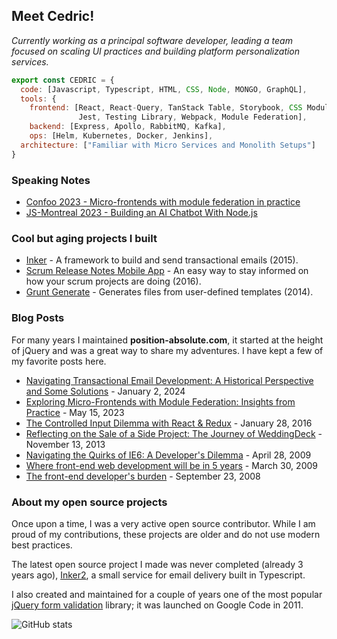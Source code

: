 <h2> Meet Cedric! </h2>
<p><em>Currently working as a principal software developer, leading a team focused on scaling UI practices and building platform personalization services.</em> </p>

```javascript
export const CEDRIC = {
  code: [Javascript, Typescript, HTML, CSS, Node, MONGO, GraphQL],
  tools: {
    frontend: [React, React-Query, TanStack Table, Storybook, CSS Modules, Styled-Components,
               Jest, Testing Library, Webpack, Module Federation],
    backend: [Express, Apollo, RabbitMQ, Kafka],
    ops: [Helm, Kubernetes, Docker, Jenkins],
  architecture: ["Familiar with Micro Services and Monolith Setups"]
}
```   

### Speaking Notes

- [Confoo 2023 - Micro-frontends with module federation in practice](https://drive.google.com/file/d/1K0OWytOmc3tB21ohnBKv-tOQdn5xnQwY/view?usp=sharing)
- [JS-Montreal 2023 - Building an AI Chatbot With Node.js](https://drive.google.com/file/d/1yuiC54cJAdFXVi_fF-AKS8fjm1Ix-yp6/view?usp=sharing)


### Cool but aging projects I built

- [Inker](http://inker.position-absolute.com/) - A framework to build and send transactional emails (2015).
- [Scrum Release Notes Mobile App](http://releasenotes.position-absolute.com/) - An easy way to stay informed on how your scrum projects are doing (2016).
- [Grunt Generate](https://github.com/Grunt-generate/grunt-generate) - Generates files from user-defined templates (2014).

### Blog Posts

For many years I maintained **position-absolute.com**, it started at the height of jQuery and was a great way to share my adventures. I have kept a few of my favorite posts here.

- [Navigating Transactional Email Development: A Historical Perspective and Some Solutions](https://posabsolute.github.io/2024/01/02/the-email-stack.html) - January 2, 2024
- [Exploring Micro-Frontends with Module Federation: Insights from Practice](https://posabsolute.github.io/2023/05/06/micro-frontend.html)  - May 15, 2023
- [The Controlled Input Dilemma with React & Redux](https://posabsolute.github.io/2016/01/28/controlled-inputs.html) - January 28, 2016
- [Reflecting on the Sale of a Side Project: The Journey of WeddingDeck](https://posabsolute.github.io/2013/11/13/sideproject.html) - November 13, 2013
- [Navigating the Quirks of IE6: A Developer's Dilemma](https://posabsolute.github.io/2009/04/28/ie6.html) - April 28, 2009
- [Where front-end web development will be in 5 years](https://posabsolute.github.io/2009/03/30/in-5-years.html) - March 30, 2009
- [The front-end developer's burden](https://posabsolute.github.io/2008/07/23/front-end-developer-burden.html) - September 23, 2008


### About my open source projects
  
Once upon a time, I was a very active open source contributor. While I am proud of my contributions, these projects are older and do not use modern best practices. 

The latest open source project I made was never completed (already 3 years ago), [Inker2](https://github.com/posabsolute/inker2), a small service for email delivery built in Typescript. 

I also created and maintained for a couple of years one of the most popular [jQuery form validation](https://github.com/posabsolute/jQuery-Validation-Engine) library; it was launched on Google Code in 2011.

![GitHub stats](https://github-readme-stats.vercel.app/api?username=posabsolute&show_icons=true&theme=radical&include_all_commits=true)
